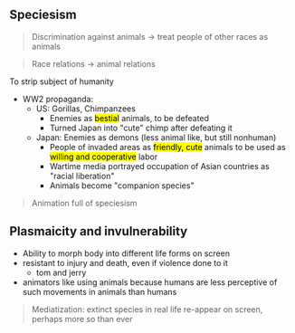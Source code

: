 ## Speciesism

> Discrimination against animals -> treat people of other races as animals

> Race relations -> animal relations

To strip subject of humanity

- WW2 propaganda:
    - US: Gorillas, Chimpanzees
        - Enemies as <mark>bestial</mark> animals, to be defeated
        - Turned Japan into "cute" chimp after defeating it
    - Japan: Enemies as demons (less animal like, but still nonhuman)
        - People of invaded areas as <mark>friendly, cute</mark> animals to be used as <mark>willing and cooperative</mark> labor
        - Wartime media portrayed occupation of Asian countries as "racial liberation"
        - Animals become "companion species"

> Animation full of speciesism

## Plasmaicity and invulnerability

- Ability to morph body into different life forms on screen
- resistant to injury and death, even if violence done to it
    - tom and jerry
- animators like using animals because humans are less perceptive of such movements in animals than humans

> Mediatization: extinct species in real life re-appear on screen, perhaps more so than ever

